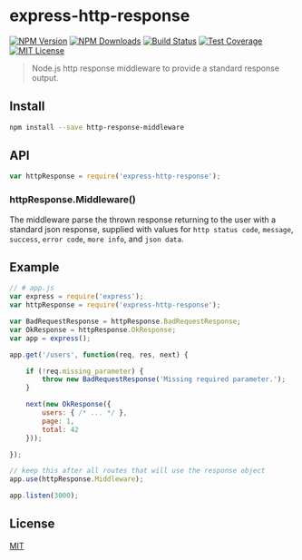 # express-http-response

[![NPM Version][npm-image]][npm-url]
[![NPM Downloads][downloads-image]][downloads-url]
[![Build Status][travis-image]][travis-url]
[![Test Coverage][coveralls-image]][coveralls-url]
[![MIT License][license-image]][license-url]

> Node.js http response middleware to provide a standard response output.

## Install

```bash
npm install --save http-response-middleware
```

## API

```js
var httpResponse = require('express-http-response');
```

### httpResponse.Middleware()

The middleware parse the thrown response returning to the user with a standard json response, supplied with values for `http status code`, `message`, `success`, `error code`, `more info`, and `json data`.

## Example

```js
// # app.js
var express = require('express');
var httpResponse = require('express-http-response');

var BadRequestResponse = httpResponse.BadRequestResponse;
var OkResponse = httpResponse.OkResponse;
var app = express();

app.get('/users', function(req, res, next) {

    if (!req.missing_parameter) {
        throw new BadRequestResponse('Missing required parameter.');
    }

    next(new OkResponse({
        users: { /* ... */ },
        page: 1,
        total: 42
    }));

});

// keep this after all routes that will use the response object
app.use(httpResponse.Middleware);

app.listen(3000);
```

## License

[MIT][license-url]

[npm-image]: https://img.shields.io/npm/v/express-http-response.svg?style=flat
[npm-url]: https://npmjs.org/package/express-http-response
[travis-image]: https://img.shields.io/travis/expressjs/express-http-response.svg?style=flat
[travis-url]: https://travis-ci.org/expressjs/express-http-response
[coveralls-image]: https://img.shields.io/coveralls/expressjs/express-http-response.svg?style=flat
[coveralls-url]: https://coveralls.io/r/expressjs/express-http-response?branch=master
[downloads-image]: http://img.shields.io/npm/dm/express-http-response.svg?style=flat
[downloads-url]: https://npmjs.org/package/express-http-response
[license-image]: http://img.shields.io/badge/license-MIT-blue.svg?style=flat
[license-url]: LICENSE
